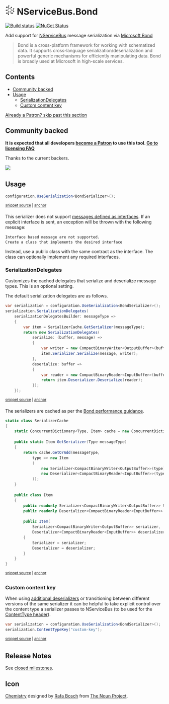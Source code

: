<!--
GENERATED FILE - DO NOT EDIT
This file was generated by [MarkdownSnippets](https://github.com/SimonCropp/MarkdownSnippets).
Source File: /readme.source.md
To change this file edit the source file and then run MarkdownSnippets.
-->

# <img src="/src/icon.png" height="30px"> NServiceBus.Bond

[![Build status](https://ci.appveyor.com/api/projects/status/qf24j875v1ple12e/branch/master?svg=true)](https://ci.appveyor.com/project/SimonCropp/nservicebus-Bond)
[![NuGet Status](https://img.shields.io/nuget/v/NServiceBus.Bond.svg)](https://www.nuget.org/packages/NServiceBus.Bond/)

Add support for [NServiceBus](https://docs.particular.net/nservicebus/) message serialization via [Microsoft Bond](https://microsoft.github.io/bond/manual/bond_cs.html)

> Bond is a cross-platform framework for working with schematized data. It supports cross-language serialization/deserialization and powerful generic mechanisms for efficiently manipulating data. Bond is broadly used at Microsoft in high-scale services.

<!-- toc -->
## Contents

  * [Community backed](#community-backed)
  * [Usage](#usage)
    * [SerializationDelegates](#serializationdelegates)
    * [Custom content key](#custom-content-key)<!-- endtoc -->

<!--- StartOpenCollectiveBackers -->

[Already a Patron? skip past this section](#endofbacking)


## Community backed

**It is expected that all developers [become a Patron](https://opencollective.com/nservicebusextensions/contribute/patron-6976) to use this tool. [Go to licensing FAQ](https://github.com/NServiceBusExtensions/Home/#licensingpatron-faq)**

Thanks to the current backers.

<img src="https://opencollective.com/nservicebusextensions/tiers/patron.svg?width=890&avatarHeight=60&button=false">

<a href="#" id="endofbacking"></a>

<!--- EndOpenCollectiveBackers -->


## Usage

<!-- snippet: BondSerialization -->
<a id='snippet-bondserialization'/></a>
```cs
configuration.UseSerialization<BondSerializer>();
```
<sup><a href='/src/Tests/Snippets/Usage.cs#L10-L14' title='File snippet `bondserialization` was extracted from'>snippet source</a> | <a href='#snippet-bondserialization' title='Navigate to start of snippet `bondserialization`'>anchor</a></sup>
<!-- endsnippet -->

This serializer does not support [messages defined as interfaces](https://docs.particular.net/nservicebus/messaging/messages-as-interfaces). If an explicit interface is sent, an exception will be thrown with the following message:

```
Interface based message are not supported.
Create a class that implements the desired interface
```

Instead, use a public class with the same contract as the interface. The class can optionally implement any required interfaces.


### SerializationDelegates

Customizes the cached delegates that serialize and deserialize message types. This is an optional setting.

The default serialization delegates are as follows.

<!-- snippet: BondSerializationDelegates -->
<a id='snippet-bondserializationdelegates'/></a>
```cs
var serialization = configuration.UseSerialization<BondSerializer>();
serialization.SerializationDelegates(
    serializationDelegatesBuilder: messageType =>
    {
        var item = SerializerCache.GetSerializer(messageType);
        return new SerializationDelegates(
            serialize: (buffer, message) =>
            {
                var writer = new CompactBinaryWriter<OutputBuffer>(buffer);
                item.Serializer.Serialize(message, writer);
            },
            deserialize: buffer =>
            {
                var reader = new CompactBinaryReader<InputBuffer>(buffer);
                return item.Deserializer.Deserialize(reader);
            });
    });
```
<sup><a href='/src/Tests/Snippets/Usage.cs#L19-L39' title='File snippet `bondserializationdelegates` was extracted from'>snippet source</a> | <a href='#snippet-bondserializationdelegates' title='Navigate to start of snippet `bondserializationdelegates`'>anchor</a></sup>
<!-- endsnippet -->

The serializers are cached as per the [Bond performance guidance](https://microsoft.github.io/bond/manual/bond_cs.html#performance).

<!-- snippet: SerializerCache -->
<a id='snippet-serializercache'/></a>
```cs
static class SerializerCache
{
    static ConcurrentDictionary<Type, Item> cache = new ConcurrentDictionary<Type, Item>();

    public static Item GetSerializer(Type messageType)
    {
        return cache.GetOrAdd(messageType,
            type => new Item
            (
                new Serializer<CompactBinaryWriter<OutputBuffer>>(type),
                new Deserializer<CompactBinaryReader<InputBuffer>>(type)
            ));
    }

    public class Item
    {
        public readonly Serializer<CompactBinaryWriter<OutputBuffer>> Serializer;
        public readonly Deserializer<CompactBinaryReader<InputBuffer>> Deserializer;

        public Item(
            Serializer<CompactBinaryWriter<OutputBuffer>> serializer,
            Deserializer<CompactBinaryReader<InputBuffer>> deserializer)
        {
            Serializer = serializer;
            Deserializer = deserializer;
        }
    }
}
```
<sup><a href='/src/Tests/Snippets/SerializerCache.cs#L7-L36' title='File snippet `serializercache` was extracted from'>snippet source</a> | <a href='#snippet-serializercache' title='Navigate to start of snippet `serializercache`'>anchor</a></sup>
<!-- endsnippet -->


### Custom content key

When using [additional deserializers](https://docs.particular.net/nservicebus/serialization/#specifying-additional-deserializers) or transitioning between different versions of the same serializer it can be helpful to take explicit control over the content type a serializer passes to NServiceBus (to be used for the [ContentType header](https://docs.particular.net/nservicebus/messaging/headers#serialization-headers-nservicebus-contenttype)).

<!-- snippet: BondContentTypeKey -->
<a id='snippet-bondcontenttypekey'/></a>
```cs
var serialization = configuration.UseSerialization<BondSerializer>();
serialization.ContentTypeKey("custom-key");
```
<sup><a href='/src/Tests/Snippets/Usage.cs#L44-L49' title='File snippet `bondcontenttypekey` was extracted from'>snippet source</a> | <a href='#snippet-bondcontenttypekey' title='Navigate to start of snippet `bondcontenttypekey`'>anchor</a></sup>
<!-- endsnippet -->


## Release Notes

See [closed milestones](../../milestones?state=closed).


## Icon

[Chemistry](https://thenounproject.com/term/Chemistry/107944/) designed by [Rafa Bosch](https://thenounproject.com/Externografico/) from [The Noun Project](https://thenounproject.com).
